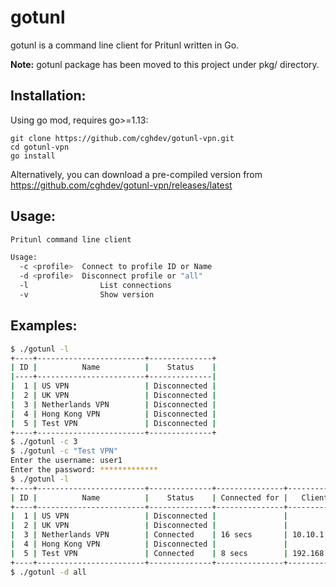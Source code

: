 # gotunl

gotunl is a command line client for Pritunl written in Go.

**Note:** gotunl package has been moved to this project under pkg/ directory.

## Installation:

Using go mod, requires go>=1.13:

```
git clone https://github.com/cghdev/gotunl-vpn.git
cd gotunl-vpn
go install
```

Alternatively, you can download a pre-compiled version from https://github.com/cghdev/gotunl-vpn/releases/latest  


##  Usage:

```bash
Pritunl command line client

Usage:
  -c <profile>	Connect to profile ID or Name
  -d <profile>	Disconnect profile or "all"
  -l 		        List connections
  -v 		        Show version
```


## Examples:

```bash
$ ./gotunl -l
+----+------------------------+--------------+
| ID |          Name          |    Status    |
|----+------------------------+--------------|
|  1 | US VPN                 | Disconnected |
|  2 | UK VPN                 | Disconnected |
|  3 | Netherlands VPN        | Disconnected |
|  4 | Hong Kong VPN          | Disconnected |
|  5 | Test VPN               | Disconnected |
+----+------------------------+--------------+
$ ./gotunl -c 3
$ ./gotunl -c "Test VPN"
Enter the username: user1
Enter the password: *************
$ ./gotunl -l
+----+------------------------+--------------+---------------+---------------+---------------+
| ID |          Name          |    Status    | Connected for |   Client IP   |   Server IP   |
+----+------------------------+--------------+---------------+---------------+---------------+
|  1 | US VPN                 | Disconnected |               |               |               |
|  2 | UK VPN                 | Disconnected |               |               |               |
|  3 | Netherlands VPN        | Connected    | 16 secs       | 10.10.1.5     | 172.16.25.1   |
|  4 | Hong Kong VPN          | Disconnected |               |               |               |
|  5 | Test VPN               | Connected    | 8 secs        | 192.168.65.3  | 172.16.32.1   |
+----+------------------------+--------------+---------------+---------------+---------------+
$ ./gotunl -d all
```

